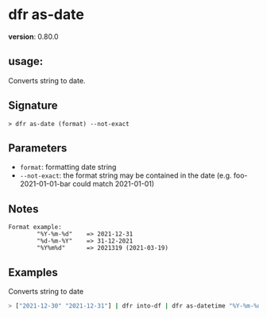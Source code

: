 # dfr as-date

**version**: 0.80.0

## **usage**:

Converts string to date.

## Signature

`> dfr as-date (format) --not-exact`

## Parameters

- `format`: formatting date string
- `--not-exact`: the format string may be contained in the date (e.g. foo-2021-01-01-bar could match 2021-01-01)

## Notes

```text
Format example:
        "%Y-%m-%d"    => 2021-12-31
        "%d-%m-%Y"    => 31-12-2021
        "%Y%m%d"      => 2021319 (2021-03-19)
```

## Examples

Converts string to date

```bash
> ["2021-12-30" "2021-12-31"] | dfr into-df | dfr as-datetime "%Y-%m-%d"
```
